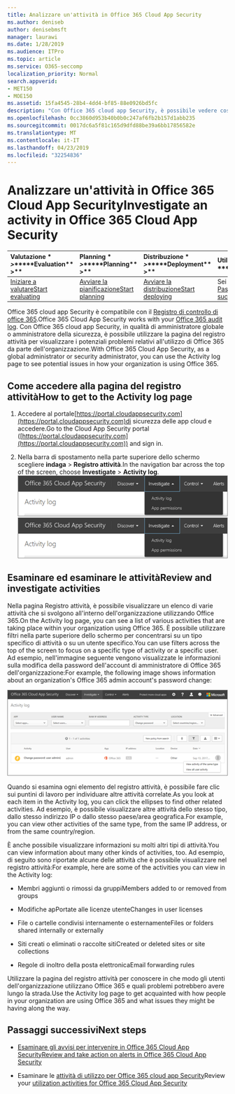 ```yaml
---
title: Analizzare un'attività in Office 365 Cloud App Security
ms.author: deniseb
author: denisebmsft
manager: laurawi
ms.date: 1/28/2019
ms.audience: ITPro
ms.topic: article
ms.service: O365-seccomp
localization_priority: Normal
search.appverid:
- MET150
- MOE150
ms.assetid: 15fa4545-28b4-4dd4-bf85-88e0926bd5fc
description: "Con Office 365 cloud app Security, è possibile vedere cosa succede nell'ambiente di Office 365 analizzando e analizzando le attività e gli account. "
ms.openlocfilehash: 0cc3860d953b40b0b0c247af6fb2b157d1abb235
ms.sourcegitcommit: 0017dc6a5f81c165d9dfd88be39a6bb17856582e
ms.translationtype: MT
ms.contentlocale: it-IT
ms.lasthandoff: 04/23/2019
ms.locfileid: "32254836"
---
```

# <a name="investigate-an-activity-in-office-365-cloud-app-security"></a><span data-ttu-id="d1e48-103">Analizzare un'attività in Office 365 Cloud App Security</span><span class="sxs-lookup"><span data-stu-id="d1e48-103">Investigate an activity in Office 365 Cloud App Security</span></span>
  
|<span data-ttu-id="d1e48-104">Valutazione \* *\>*\*</span><span class="sxs-lookup"><span data-stu-id="d1e48-104">\*\*\*\*Evaluation\*\* \>\*\*</span></span>|<span data-ttu-id="d1e48-105">Planning \* *\>*\*</span><span class="sxs-lookup"><span data-stu-id="d1e48-105">\*\*\*\*Planning\*\* \>\*\*</span></span>|<span data-ttu-id="d1e48-106">Distribuzione \* *\>*\*</span><span class="sxs-lookup"><span data-stu-id="d1e48-106">\*\*\*\*Deployment\*\* \>\*\*</span></span>|<span data-ttu-id="d1e48-107">Utilizzo \* \* \* \*</span><span class="sxs-lookup"><span data-stu-id="d1e48-107">\*\*\*\*Utilization\*\*\*\*</span></span>|
|:-----|:-----|:-----|:-----|
|[<span data-ttu-id="d1e48-108">Iniziare a valutare</span><span class="sxs-lookup"><span data-stu-id="d1e48-108">Start evaluating</span></span>](office-365-cas-overview.md) <br/> |[<span data-ttu-id="d1e48-109">Avviare la pianificazione</span><span class="sxs-lookup"><span data-stu-id="d1e48-109">Start planning</span></span>](get-ready-for-office-365-cas.md) <br/> |[<span data-ttu-id="d1e48-110">Avviare la distribuzione</span><span class="sxs-lookup"><span data-stu-id="d1e48-110">Start deploying</span></span>](turn-on-office-365-cas.md) <br/> |<span data-ttu-id="d1e48-111">Sei qui!</span><span class="sxs-lookup"><span data-stu-id="d1e48-111">You are here!</span></span>  <br/> [<span data-ttu-id="d1e48-112">Passaggi successivi</span><span class="sxs-lookup"><span data-stu-id="d1e48-112">Next steps</span></span>](#next-steps) <br/> |
   
<span data-ttu-id="d1e48-113">Office 365 cloud app Security è compatibile con il [Registro di controllo di office 365](detailed-properties-in-the-office-365-audit-log.md).</span><span class="sxs-lookup"><span data-stu-id="d1e48-113">Office 365 Cloud App Security works with your [Office 365 audit log](detailed-properties-in-the-office-365-audit-log.md).</span></span> <span data-ttu-id="d1e48-114">Con Office 365 cloud app Security, in qualità di amministratore globale o amministratore della sicurezza, è possibile utilizzare la pagina del registro attività per visualizzare i potenziali problemi relativi all'utilizzo di Office 365 da parte dell'organizzazione.</span><span class="sxs-lookup"><span data-stu-id="d1e48-114">With Office 365 Cloud App Security, as a global administrator or security administrator, you can use the Activity log page to see potential issues in how your organization is using Office 365.</span></span>
  
## <a name="how-to-get-to-the-activity-log-page"></a><span data-ttu-id="d1e48-115">Come accedere alla pagina del registro attività</span><span class="sxs-lookup"><span data-stu-id="d1e48-115">How to get to the Activity log page</span></span>

1. <span data-ttu-id="d1e48-116">Accedere al portale[https://portal.cloudappsecurity.com](https://portal.cloudappsecurity.com)di sicurezza delle app cloud e accedere.</span><span class="sxs-lookup"><span data-stu-id="d1e48-116">Go to the Cloud App Security portal ([https://portal.cloudappsecurity.com](https://portal.cloudappsecurity.com)) and sign in.</span></span>
  
2. <span data-ttu-id="d1e48-117">Nella barra di spostamento nella parte superiore dello schermo scegliere **indaga** \> **Registro attività**.</span><span class="sxs-lookup"><span data-stu-id="d1e48-117">In the navigation bar across the top of the screen, choose **Investigate** \> **Activity log**.</span></span><br/><span data-ttu-id="d1e48-118">![Nel portale O365 CAS, scegliere indagare.](media/8c7b87c9-71a6-4952-adb2-185e941ffe9a.png)</span><span class="sxs-lookup"><span data-stu-id="d1e48-118">![In the O365 CAS portal, choose Investigate.](media/8c7b87c9-71a6-4952-adb2-185e941ffe9a.png)</span></span>
  
## <a name="review-and-investigate-activities"></a><span data-ttu-id="d1e48-119">Esaminare ed esaminare le attività</span><span class="sxs-lookup"><span data-stu-id="d1e48-119">Review and investigate activities</span></span>

<span data-ttu-id="d1e48-120">Nella pagina Registro attività, è possibile visualizzare un elenco di varie attività che si svolgono all'interno dell'organizzazione utilizzando Office 365.</span><span class="sxs-lookup"><span data-stu-id="d1e48-120">On the Activity log page, you can see a list of various activities that are taking place within your organization using Office 365.</span></span> <span data-ttu-id="d1e48-121">È possibile utilizzare filtri nella parte superiore dello schermo per concentrarsi su un tipo specifico di attività o su un utente specifico.</span><span class="sxs-lookup"><span data-stu-id="d1e48-121">You can use filters across the top of the screen to focus on a specific type of activity or a specific user.</span></span> <span data-ttu-id="d1e48-122">Ad esempio, nell'immagine seguente vengono visualizzate le informazioni sulla modifica della password dell'account di amministratore di Office 365 dell'organizzazione:</span><span class="sxs-lookup"><span data-stu-id="d1e48-122">For example, the following image shows information about an organization's Office 365 admin account's password change:</span></span>
  
![In Office 365 cloud app Security fare clic su \> indaga registro attività.](media/5d54600c-59cd-4f33-b4f0-29b75c37baae.png)
  
<span data-ttu-id="d1e48-124">Quando si esamina ogni elemento del registro attività, è possibile fare clic sui puntini di lavoro per individuare altre attività correlate.</span><span class="sxs-lookup"><span data-stu-id="d1e48-124">As you look at each item in the Activity log, you can click the ellipses to find other related activities.</span></span> <span data-ttu-id="d1e48-125">Ad esempio, è possibile visualizzare altre attività dello stesso tipo, dallo stesso indirizzo IP o dallo stesso paese/area geografica.</span><span class="sxs-lookup"><span data-stu-id="d1e48-125">For example, you can view other activities of the same type, from the same IP address, or from the same country/region.</span></span>
  
<span data-ttu-id="d1e48-126">È anche possibile visualizzare informazioni su molti altri tipi di attività.</span><span class="sxs-lookup"><span data-stu-id="d1e48-126">You can view information about many other kinds of activities, too.</span></span> <span data-ttu-id="d1e48-127">Ad esempio, di seguito sono riportate alcune delle attività che è possibile visualizzare nel registro attività:</span><span class="sxs-lookup"><span data-stu-id="d1e48-127">For example, here are some of the activities you can view in the Activity log:</span></span>
  
- <span data-ttu-id="d1e48-128">Membri aggiunti o rimossi da gruppi</span><span class="sxs-lookup"><span data-stu-id="d1e48-128">Members added to or removed from groups</span></span>
    
- <span data-ttu-id="d1e48-129">Modifiche apPortate alle licenze utente</span><span class="sxs-lookup"><span data-stu-id="d1e48-129">Changes in user licenses</span></span>
    
- <span data-ttu-id="d1e48-130">File o cartelle condivisi internamente o esternamente</span><span class="sxs-lookup"><span data-stu-id="d1e48-130">Files or folders shared internally or externally</span></span>
    
- <span data-ttu-id="d1e48-131">Siti creati o eliminati o raccolte siti</span><span class="sxs-lookup"><span data-stu-id="d1e48-131">Created or deleted sites or site collections</span></span>
    
- <span data-ttu-id="d1e48-132">Regole di inoltro della posta elettronica</span><span class="sxs-lookup"><span data-stu-id="d1e48-132">Email forwarding rules</span></span>
    
<span data-ttu-id="d1e48-133">Utilizzare la pagina del registro attività per conoscere in che modo gli utenti dell'organizzazione utilizzano Office 365 e quali problemi potrebbero avere lungo la strada.</span><span class="sxs-lookup"><span data-stu-id="d1e48-133">Use the Activity log page to get acquainted with how people in your organization are using Office 365 and what issues they might be having along the way.</span></span>
  
## <a name="next-steps"></a><span data-ttu-id="d1e48-134">Passaggi successivi</span><span class="sxs-lookup"><span data-stu-id="d1e48-134">Next steps</span></span>

- [<span data-ttu-id="d1e48-135">Esaminare gli avvisi per intervenire in Office 365 Cloud App Security</span><span class="sxs-lookup"><span data-stu-id="d1e48-135">Review and take action on alerts in Office 365 Cloud App Security</span></span>](review-office-365-cas-alerts.md)
    
- <span data-ttu-id="d1e48-136">Esaminare le [attività di utilizzo per Office 365 cloud app Security](utilization-activities-for-ocas.md)</span><span class="sxs-lookup"><span data-stu-id="d1e48-136">Review your [utilization activities for Office 365 Cloud App Security](utilization-activities-for-ocas.md)</span></span>
    


